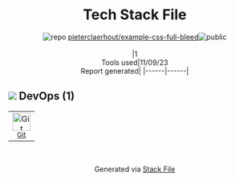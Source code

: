 <!--
--- Readme.md Snippet without images Start ---
## Tech Stack
pieterclaerhout/example-css-full-bleed is built on the following main stack:

Full tech stack [here](/techstack.md)
--- Readme.md Snippet without images End ---

--- Readme.md Snippet with images Start ---
## Tech Stack
pieterclaerhout/example-css-full-bleed is built on the following main stack:

Full tech stack [here](/techstack.md)
--- Readme.md Snippet with images End ---
-->
<div align="center">

# Tech Stack File
![](https://img.stackshare.io/repo.svg "repo") [pieterclaerhout/example-css-full-bleed](https://github.com/pieterclaerhout/example-css-full-bleed)![](https://img.stackshare.io/public_badge.svg "public")
<br/><br/>
|1<br/>Tools used|11/09/23 <br/>Report generated|
|------|------|
</div>

## <img src='https://img.stackshare.io/devops.svg'/> DevOps (1)
<table><tr>
  <td align='center'>
  <img width='36' height='36' src='https://img.stackshare.io/service/1046/git.png' alt='Git'>
  <br>
  <sub><a href="http://git-scm.com/">Git</a></sub>
  <br>
  <sub></sub>
</td>

</tr>
</table>

<br/>
<div align='center'>

Generated via [Stack File](https://github.com/apps/stack-file)
